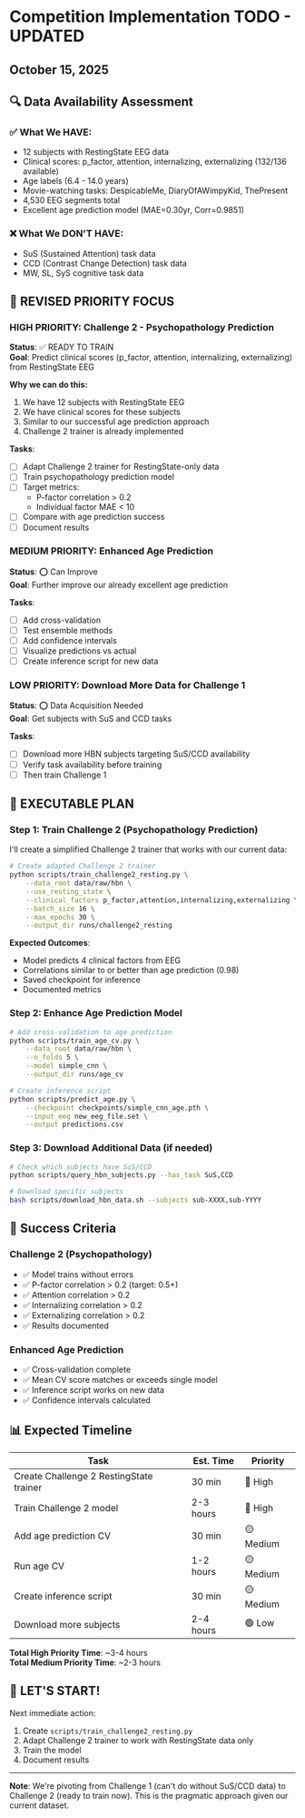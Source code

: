 # Competition Implementation TODO - UPDATED
## October 15, 2025

## 🔍 Data Availability Assessment

### ✅ What We HAVE:
- 12 subjects with RestingState EEG data
- Clinical scores: p_factor, attention, internalizing, externalizing (132/136 available)
- Age labels (6.4 - 14.0 years)
- Movie-watching tasks: DespicableMe, DiaryOfAWimpyKid, ThePresent
- 4,530 EEG segments total
- Excellent age prediction model (MAE=0.30yr, Corr=0.9851)

### ❌ What We DON'T HAVE:
- SuS (Sustained Attention) task data
- CCD (Contrast Change Detection) task data
- MW, SL, SyS cognitive task data

## 🎯 REVISED PRIORITY FOCUS

### HIGH PRIORITY: Challenge 2 - Psychopathology Prediction

**Status**: ✅ READY TO TRAIN  
**Goal**: Predict clinical scores (p_factor, attention, internalizing, externalizing) from RestingState EEG

**Why we can do this:**
1. We have 12 subjects with RestingState EEG
2. We have clinical scores for these subjects
3. Similar to our successful age prediction approach
4. Challenge 2 trainer is already implemented

**Tasks**:
- [ ] Adapt Challenge 2 trainer for RestingState-only data
- [ ] Train psychopathology prediction model
- [ ] Target metrics:
  - P-factor correlation > 0.2
  - Individual factor MAE < 10
- [ ] Compare with age prediction success
- [ ] Document results

### MEDIUM PRIORITY: Enhanced Age Prediction

**Status**: ⭕ Can Improve  
**Goal**: Further improve our already excellent age prediction

**Tasks**:
- [ ] Add cross-validation
- [ ] Test ensemble methods
- [ ] Add confidence intervals
- [ ] Visualize predictions vs actual
- [ ] Create inference script for new data

### LOW PRIORITY: Download More Data for Challenge 1

**Status**: ⭕ Data Acquisition Needed  
**Goal**: Get subjects with SuS and CCD tasks

**Tasks**:
- [ ] Download more HBN subjects targeting SuS/CCD availability
- [ ] Verify task availability before training
- [ ] Then train Challenge 1

## 📝 EXECUTABLE PLAN

### Step 1: Train Challenge 2 (Psychopathology Prediction)

I'll create a simplified Challenge 2 trainer that works with our current data:

```bash
# Create adapted Challenge 2 trainer
python scripts/train_challenge2_resting.py \
    --data_root data/raw/hbn \
    --use_resting_state \
    --clinical_factors p_factor,attention,internalizing,externalizing \
    --batch_size 16 \
    --max_epochs 30 \
    --output_dir runs/challenge2_resting
```

**Expected Outcomes**:
- Model predicts 4 clinical factors from EEG
- Correlations similar to or better than age prediction (0.98)
- Saved checkpoint for inference
- Documented metrics

### Step 2: Enhance Age Prediction Model

```bash
# Add cross-validation to age prediction
python scripts/train_age_cv.py \
    --data_root data/raw/hbn \
    --n_folds 5 \
    --model simple_cnn \
    --output_dir runs/age_cv

# Create inference script
python scripts/predict_age.py \
    --checkpoint checkpoints/simple_cnn_age.pth \
    --input_eeg new_eeg_file.set \
    --output predictions.csv
```

### Step 3: Download Additional Data (if needed)

```bash
# Check which subjects have SuS/CCD
python scripts/query_hbn_subjects.py --has_task SuS,CCD

# Download specific subjects
bash scripts/download_hbn_data.sh --subjects sub-XXXX,sub-YYYY
```

## 🎯 Success Criteria

### Challenge 2 (Psychopathology)
- ✅ Model trains without errors
- ✅ P-factor correlation > 0.2 (target: 0.5+)
- ✅ Attention correlation > 0.2
- ✅ Internalizing correlation > 0.2
- ✅ Externalizing correlation > 0.2
- ✅ Results documented

### Enhanced Age Prediction
- ✅ Cross-validation complete
- ✅ Mean CV score matches or exceeds single model
- ✅ Inference script works on new data
- ✅ Confidence intervals calculated

## 📊 Expected Timeline

| Task | Est. Time | Priority |
|------|-----------|----------|
| Create Challenge 2 RestingState trainer | 30 min | 🔴 High |
| Train Challenge 2 model | 2-3 hours | 🔴 High |
| Add age prediction CV | 30 min | 🟡 Medium |
| Run age CV | 1-2 hours | 🟡 Medium |
| Create inference script | 30 min | 🟡 Medium |
| Download more subjects | 2-4 hours | 🟢 Low |

**Total High Priority Time**: ~3-4 hours  
**Total Medium Priority Time**: ~2-3 hours

## 🚀 LET'S START!

Next immediate action:
1. Create `scripts/train_challenge2_resting.py`
2. Adapt Challenge 2 trainer to work with RestingState data only
3. Train the model
4. Document results

---

**Note**: We're pivoting from Challenge 1 (can't do without SuS/CCD data) to Challenge 2 (ready to train now). This is the pragmatic approach given our current dataset.
